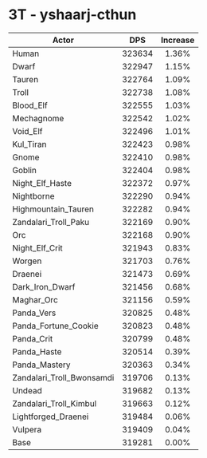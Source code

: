 # 3T - yshaarj-cthun
| Actor | DPS | Increase |
|---|:---:|:---:|
|Human|323634|1.36%|
|Dwarf|322947|1.15%|
|Tauren|322764|1.09%|
|Troll|322738|1.08%|
|Blood_Elf|322555|1.03%|
|Mechagnome|322542|1.02%|
|Void_Elf|322496|1.01%|
|Kul_Tiran|322423|0.98%|
|Gnome|322410|0.98%|
|Goblin|322404|0.98%|
|Night_Elf_Haste|322372|0.97%|
|Nightborne|322290|0.94%|
|Highmountain_Tauren|322282|0.94%|
|Zandalari_Troll_Paku|322169|0.90%|
|Orc|322168|0.90%|
|Night_Elf_Crit|321943|0.83%|
|Worgen|321703|0.76%|
|Draenei|321473|0.69%|
|Dark_Iron_Dwarf|321456|0.68%|
|Maghar_Orc|321156|0.59%|
|Panda_Vers|320825|0.48%|
|Panda_Fortune_Cookie|320823|0.48%|
|Panda_Crit|320799|0.48%|
|Panda_Haste|320514|0.39%|
|Panda_Mastery|320363|0.34%|
|Zandalari_Troll_Bwonsamdi|319706|0.13%|
|Undead|319682|0.13%|
|Zandalari_Troll_Kimbul|319663|0.12%|
|Lightforged_Draenei|319484|0.06%|
|Vulpera|319409|0.04%|
|Base|319281|0.00%|
